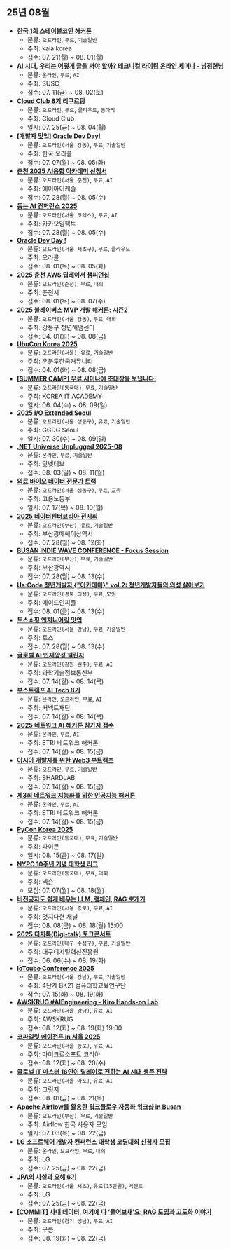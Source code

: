 ## 25년 08월
- __[한국 1회 스테이블코인 해커톤](https://x.com/KaiaChain_KR/status/1946154428895224085)__
  - 분류: `오프라인`, `무료`, `기술일반`
  - 주최: kaia korea
  - 접수: 07. 21(월) ~ 08. 01(월)
- __[AI 시대, 우리는 어떻게 글을 써야 할까? 테크니컬 라이팅 온라인 세미나 - 남정현님](https://event-us.kr/susc/event/108006)__
  - 분류: `온라인`, `무료`, `AI`
  - 주최: SUSC
  - 접수: 07. 11(금) ~ 08. 02(토)
- __[Cloud Club 8기 리쿠르팅](https://www.cloudclub.kr)__
  - 분류: `오프라인`, `무료`, `클라우드`, `동아리`
  - 주최: Cloud Club
  - 일시: 07. 25(금) ~ 08. 04(월)
- __[[개발자 밋업] Oracle Dev Day!](https://onoffmix.com/event/326545)__
  - 분류: `오프라인(서울 강동)`, `무료`, `기술일반`
  - 주최: 한국 오라클
  - 접수: 07. 07(월) ~ 08. 05(화)
- __[춘천 2025 AI융합 아카데미 신청서](https://docs.google.com/forms/d/e/1FAIpQLSdEI0mcn8cewQczfB8pkBiiwiVP6xBpIb8of6vUFeXjtT7Iyw/viewform)__
  - 분류: `오프라인(서울 춘천)`, `무료`, `AI`
  - 주최: 에이아이캐슬
  - 접수: 07. 28(월) ~ 08. 05(수)
- __[돕는 AI 컨퍼런스 2025](https://aicon.kakaoimpact.org/)__
  - 분류: `오프라인(서울 코엑스)`, `무료`, `AI`
  - 주최: 카카오임팩트
  - 접수: 07. 28(월) ~ 08. 05(수)
- __[Oracle Dev Day !](https://onoffmix.com/event/326545)__
  - 분류: `오프라인(서울 서초구)`, `무료`, `클라우드`
  - 주최: 오라클
  - 접수: 08. 01(목) ~ 08. 05(화)
- __[2025 춘천 AWS 딥레이서 챔피언십](https://chuncheon-deepracer.ai-castle.com/)__
  - 분류: `오프라인(춘천)`, `무료`, `대회`
  - 주최: 춘천시
  - 접수: 08. 01(목) ~ 08. 07(수)
- __[2025 블레이버스 MVP 개발 해커톤: 시즌2](https://www.blaybus.com/activities/450/landing)__
  - 분류: `오프라인(서울 강동)`, `무료`, `대회`
  - 주최: 강동구 청년해냄센터
  - 접수: 04. 01(화) ~ 08. 08(금)
- __[UbuCon Korea 2025](https://event-us.kr/ubuntukr/event/101263)__
  - 분류: `오프라인(서울)`, `유료`, `기술일반`
  - 주최: 우분투한국커뮤니티
  - 접수: 04. 01(화) ~ 08. 08(금)
- __[[SUMMER CAMP] 무료 세미나에 초대장을 보냅니다.](http://koreaitsecurity.co.kr/landing/summer_camp.asp)__
  - 분류: `오프라인(동국대)`, `무료`, `기술일반`
  - 주최: KOREA IT ACADEMY
  - 일시: 06. 04(수) ~ 08. 09(일)
- __[2025 I/O Extended Seoul](https://event-us.kr/gdgseoul/event/108328)__
  - 분류: `오프라인(서울 성동구)`, `유료`, `기술일반`
  - 주최: GGDG Seoul
  - 일시: 07. 30(수) ~ 08. 09(일)
- __[.NET Universe Unplugged 2025-08](https://event-us.kr/dotnetdev/event/109470)__
  - 분류: `온라인`, `무료`, `기술일반`
  - 주최: 닷넷데브
  - 접수: 08. 03(일) ~ 08. 11(월)
- __[의료 바이오 데이터 전문가 트랙](https://www.kfo.ai/course/BIODATA_ORACLE.html)__
  - 분류: `오프라인(서울 성동구)`, `무료`, `교육`
  - 주최: 고용노동부
  - 일시: 07. 17(목) ~ 08. 10(월)
- __[2025 데이터센터코리아 전시회](https://datacenterkorea.kr/visitor/guide/)__
  - 분류: `오프라인(부산)`, `유료`, `기술일반`
  - 주최: 부산광메쎄이상역시
  - 접수: 07. 28(월) ~ 08. 12(화)
- __[BUSAN INDIE WAVE CONFERENCE - Focus Session](https://okky.kr/articles/1539521)__
  - 분류: `오프라인(부산)`, `무료`, `기술일반`
  - 주최: 부산광역시
  - 접수: 07. 28(월) ~ 08. 13(수)
- __[Us:Code 청년개발자 {"아카데미}" vol.2: 청년개발자들의 의성 살아보기](https://www.all-con.co.kr/view/contest/528318)__
  - 분류: `오프라인(경북 의성)`, `무료`, `모임`
  - 주최: 메이드인피플
  - 접수: 08. 01(금) ~ 08. 13(수)
- __[토스쇼핑 엔지니어링 밋업](https://toss.im/builder/to/0abb5ebcca7745e8928c44e84ca056ba)__
  - 분류: `오프라인(서울 강남)`, `무료`, `기술일반`
  - 주최: 토스
  - 접수: 07. 28(월) ~ 08. 13(수)
- __[글로벌 AI 인재양성 챌린지](https://blog.naver.com/gwict2021/223959789612)__
  - 분류: `오프라인(강원 원주)`, `무료`, `AI`
  - 주최: 과학기술정보통신부
  - 접수: 07. 14(월) ~ 08. 14(목)
- __[부스트캠프 AI Tech 8기](https://apply.connect.or.kr/connect/applyDetail?annoId=20013789)__
  - 분류: `온라인`, `오프라인`, `무료`, `AI`
  - 주최: 커넥트재단
  - 접수: 07. 14(월) ~ 08. 14(목)
- __[2025 네트워크 AI 해커톤 참가자 접수](https://aifactory.space/task/9159/overview)__
  - 분류: `온라인`, `무료`, `AI`
  - 주최: ETRI 네트워크 해커톤
  - 접수: 07. 14(월) ~ 08. 15(금)
- __[아시아 개발자를 위한 Web3 부트캠프](https://www.protocolcamp.com/)__
  - 분류: `오프라인`, `무료`, `기술일반`
  - 주최: SHARDLAB
  - 접수: 07. 14(월) ~ 08. 15(금)
- __[제3회 네트워크 지능화를 위한 인공지능 해커톤](https://aifactory.space/task/9159/overview)__
  - 분류: `온라인`, `무료`, `AI`
  - 주최: ETRI 네트워크 해커톤
  - 접수: 07. 14(월) ~ 08. 15(금)
- __[PyCon Korea 2025](https://2025.pycon.kr/)__
  - 분류: `오프라인(동국대)`, `무료`, `기술일반`
  - 주최: 파이콘
  - 일시: 08. 15(금) ~ 08. 17(일)
- __[NYPC 10주년 기념 대학생 리그](https://battle.nypc.co.kr/ko)__
  - 분류: `오프라인(동국대)`, `무료`, `대회`
  - 주최: 넥슨
  - 모집: 07. 07(월) ~ 08. 18(월)
- __[비전공자도 쉽게 배우는 LLM, 랭체인, RAG 뽀개기](https://docs.google.com/forms/d/e/1FAIpQLSdDBYyuEiOsLp0KVU9yGZ-GrhXtV3syUa1mntB47mdoRd5FFw/viewform)__
  - 분류: `오프라인(서울 종로)`, `무료`, `AI`
  - 주최: 멋지다현 채널
  - 접수: 08. 08(금) ~ 08. 18(월) 15:00
- __[2025 디지톡(Digi-talk) 토크콘서트](https://event-us.kr/dgdip/event/109632)__
  - 분류: `오프라인(대구 수성구)`, `무료`, `기술일반`
  - 주최: 대구디지털혁신진흥원
  - 접수: 06. 06(수) ~ 08. 19(화)
- __[IoTcube Conference 2025](https://fairpass.co.kr/RunEventInfo?eventcode=3131)__
  - 분류: `오프라인(서울 강남)`, `무료`, `기술일반`
  - 주최: 4단계 BK21 컴퓨터학교육연구단
  - 접수: 07. 15(화) ~ 08. 19(화)
- __[AWSKRUG #AIEngineering - Kiro Hands-on Lab](https://www.meetup.com/awskrug/events/310381376/)__
  - 분류: `오프라인(서울 강남)`, `유료`, `AI`
  - 주최: AWSKRUG
  - 접수: 08. 12(화) ~ 08. 19(화) 19:00
- __[코파일럿 에이전톤 in 서울 2025](https://onoffmix.com/event/329032)__
  - 분류: `오프라인(서울 종로)`, `무료`, `AI`
  - 주최: 마이크로소프트 코리아
  - 접수: 08. 12(화) ~ 08. 20(수)
- __[글로벌 IT 마스터 16인이 릴레이로 전하는 AI 시대 생존 전략](https://event-us.kr/gridge/event/108832)__
  - 분류: `오프라인(서울 마포)`, `유료`, `AI`
  - 주최: 그릿지
  - 접수: 08. 01(금) ~ 08. 21(목)
- __[Apache Airflow를 활용한 워크플로우 자동화 워크샵 in Busan](https://www.meetup.com/korea-apache-airflow-user-group/events/308773767)__
  - 분류: `오프라인(부산)`, `무료`, `기술일반`
  - 주최: Airflow 한국 사용자 모임
  - 일시: 07. 03(목) ~ 08. 22(금)
- __[LG 소프트웨어 개발자 컨퍼런스 대학생 코딩대회 신청자 모집](https://www.lgsdc.com/program/lgcpc.php)__
  - 분류: `온라인`, `오프라인`, `무료`, `대회`
  - 주최: LG
  - 접수: 07. 25(금) ~ 08. 22(금)
- __[JPA의 사실과 오해 6기](https://event-us.kr/choyoungho/event/109477)__
  - 분류: `오프라인(서울 서초)`, `유료(15만원)`, `벡엔드`
  - 주최: LG
  - 접수: 07. 25(금) ~ 08. 22(금)
- __[[COMMIT] 사내 데이터, 여기에 다 ‘물어보새’요: RAG 도입과 고도화 이야기](https://tech.goorm.io/2508_commit/?utm_source=community&utm_medium=social&utm_campaign=commit)__
  - 분류: `오프라인(경기 성남)`, `무료`, `AI`
  - 주최: 구름
  - 접수: 08. 19(화) ~ 08. 22(금)